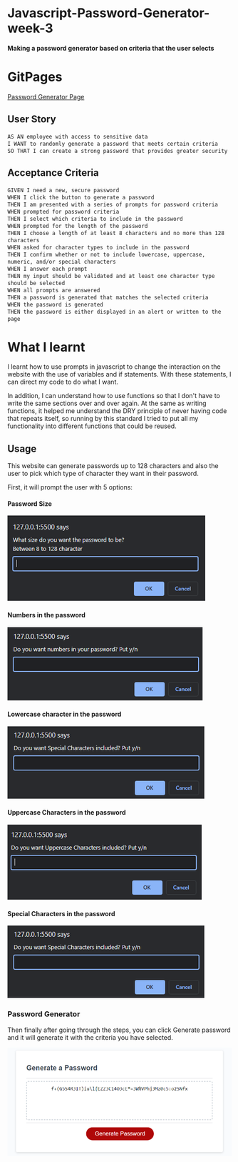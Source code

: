 # Javascript-Password-Generator-week-3

**Making a password generator based on criteria that the user selects**

# GitPages

[Password Generator Page](https://amillsy.github.io/Javascript-Password-Generator-week-3/)


## User Story

```
AS AN employee with access to sensitive data
I WANT to randomly generate a password that meets certain criteria
SO THAT I can create a strong password that provides greater security
```

## Acceptance Criteria

```
GIVEN I need a new, secure password
WHEN I click the button to generate a password
THEN I am presented with a series of prompts for password criteria
WHEN prompted for password criteria
THEN I select which criteria to include in the password
WHEN prompted for the length of the password
THEN I choose a length of at least 8 characters and no more than 128 characters
WHEN asked for character types to include in the password
THEN I confirm whether or not to include lowercase, uppercase, numeric, and/or special characters
WHEN I answer each prompt
THEN my input should be validated and at least one character type should be selected
WHEN all prompts are answered
THEN a password is generated that matches the selected criteria
WHEN the password is generated
THEN the password is either displayed in an alert or written to the page
```

# What I learnt

I learnt how to use prompts in javascript to change the interaction on the website with the use of variables and if statements. With these statements, I can direct my code to do what I want. 

In addition, I can understand how to use functions so that I don't have to write the same sections over and over again. At the same as writing functions, it helped me understand the DRY principle of never having code that repeats itself, so running by this standard I tried to put all my functionality into different functions that could be reused.

## Usage

This website can generate passwords up to 128 characters and also the user to pick which type of character they want in their password.

First, it will prompt the user with 5 options:

#### Password Size
![Asking the user for password size](./Assets/Readme-Images/PasswordSize.png)

#### Numbers in the password
![Asking the user if they want numbers in the password](./Assets/Readme-Images/Numbers.png)

#### Lowercase character in the password
![Asking the user if they want lowercase Characters in the password](./Assets/Readme-Images/Special%20Characters.png)

#### Uppercase Characters in the password
![Asking the user if they want Uppercase Characters in the password](./Assets/Readme-Images/Uppercase%20Characters.png)

#### Special Characters in the password
![Asking the user if they want Special Characters in the password](./Assets/Readme-Images/Special%20Characters.png)

### Password Generator

Then finally after going through the steps, you can click Generate password and it will generate it with the criteria you have selected.

![Generating password](./Assets/Readme-Images/PasswordGenerator.png)


